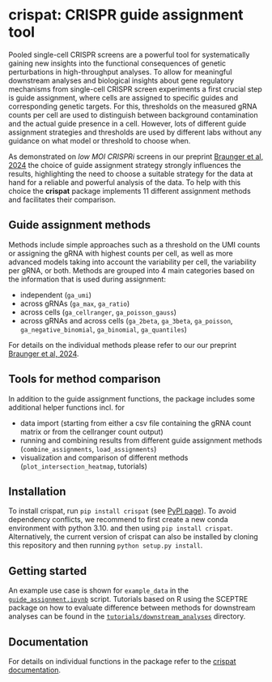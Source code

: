# crispat: CRISPR guide assignment tool

Pooled single-cell CRISPR screens are a powerful tool for systematically gaining new insights into the functional consequences of genetic perturbations in high-throughput analyses. To allow for meaningful downstream analyses and biological insights about gene regulatory mechanisms from single-cell CRISPR screen experiments a first crucial step is guide assignment, where cells are assigned to specific guides and corresponding genetic targets. For this, thresholds on the measured gRNA counts per cell are used to distinguish between background contamination and the actual guide presence in a cell. However, lots of different guide assignment strategies and thresholds are used by different labs without any guidance on what model or threshold to choose when. 

As demonstrated on *low MOI CRISPRi* screens in our preprint [Braunger et al, 2024](https://www.biorxiv.org/content/10.1101/2024.05.06.592692v1) the choice of guide assignment strategy strongly influences the results, highlighting the need to choose a suitable strategy for the data at hand for a reliable and powerful analysis of the data. To help with this choice the **crispat** package implements 11 different assignment methods and facilitates their comparison. 

## Guide assignment methods
Methods include simple approaches such as a threshold on the UMI counts or assigning the gRNA with highest counts per cell, as well as more advanced models taking into account the variability per cell, the variability per gRNA, or both. Methods are grouped into 4 main categories based on the information that is used during assignment:
- independent (`ga_umi`)
- across gRNAs (`ga_max`, `ga_ratio`)
- across cells (`ga_cellranger`, `ga_poisson_gauss`)
- across gRNAs and across cells (`ga_2beta`, `ga_3beta`, `ga_poisson`, `ga_negative_binomial`, `ga_binomial`, `ga_quantiles`)

For details on the individual methods please refer to our our preprint [Braunger et al, 2024](https://www.biorxiv.org/content/10.1101/2024.05.06.592692v1).

## Tools for method comparison 
In addition to the guide assignment functions, the package includes some additional helper functions incl. for
* data import (starting from either a csv file containing the gRNA count matrix or from the cellranger count output)
* running and combining results from different guide assignment methods (`combine_assignments`, `load_assignments`)
* visualization and comparison of different methods (`plot_intersection_heatmap`, tutorials)

## Installation
To install crispat, run `pip install crispat` (see [PyPI page](https://pypi.org/project/crispat/)). To avoid dependency conflicts, we recommend to first create a new conda environment with python 3.10. and then using `pip install crispat`. Alternatively, the current version of crispat can also be installed by cloning this repository and then running `python setup.py install`.

## Getting started
An example use case is shown for `example_data` in the [`guide_assignment.ipynb`](tutorials/guide_assignment.ipynb) script. Tutorials based on R using the SCEPTRE package on how to evaluate difference between methods for downstream analyses can be found in the [`tutorials/downstream_analyses`](tutorials/downstream_analyses) directory. 

## Documentation

For details on individual functions in the package refer to the [crispat documentation](https://crispat.readthedocs.io/en/latest/index.html).
